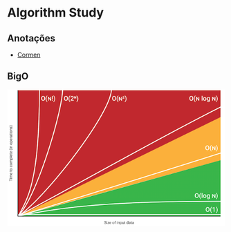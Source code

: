 # Algorithm Study

## Anotações
* [Cormen](docs/cormen.md)

## BigO
![img](assets/images/bigo.png "BigO")